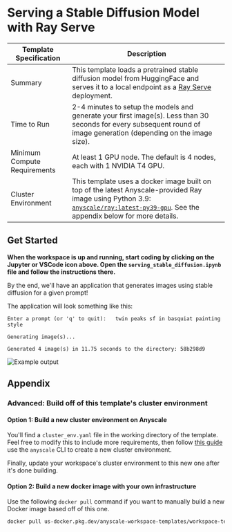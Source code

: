 # Serving a Stable Diffusion Model with Ray Serve

| Template Specification | Description |
| ---------------------- | ----------- |
| Summary | This template loads a pretrained stable diffusion model from HuggingFace and serves it to a local endpoint as a [Ray Serve](https://docs.ray.io/en/latest/serve/index.html) deployment. |
| Time to Run | 2-4 minutes to setup the models and generate your first image(s). Less than 30 seconds for every subsequent round of image generation (depending on the image size). |
| Minimum Compute Requirements | At least 1 GPU node. The default is 4 nodes, each with 1 NVIDIA T4 GPU. |
| Cluster Environment | This template uses a docker image built on top of the latest Anyscale-provided Ray image using Python 3.9: [`anyscale/ray:latest-py39-gpu`](https://docs.anyscale.com/reference/base-images/ray-240/py39). See the appendix below for more details. |

## Get Started

**When the workspace is up and running, start coding by clicking on the Jupyter or VSCode icon above. Open the `serving_stable_diffusion.ipynb` file and follow the instructions there.**

By the end, we'll have an application that generates images using stable diffusion for a given prompt!

The application will look something like this:

```text
Enter a prompt (or 'q' to quit):   twin peaks sf in basquiat painting style

Generating image(s)...

Generated 4 image(s) in 11.75 seconds to the directory: 58b298d9
```

![Example output](https://github-production-user-asset-6210df.s3.amazonaws.com/3887863/239090189-dc1f1b7b-2fa0-4886-ae12-ca5d35b8ebc9.png)

## Appendix

### Advanced: Build off of this template's cluster environment

#### Option 1: Build a new cluster environment on Anyscale

You'll find a `cluster_env.yaml` file in the working directory of the template. Feel free to modify this to include more requirements, then follow [this guide](https://docs.anyscale.com/configure/dependency-management/cluster-environments#creating-a-cluster-environment) use the `anyscale` CLI to create a new cluster environment.

Finally, update your workspace's cluster environment to this new one after it's done building.

#### Option 2: Build a new docker image with your own infrastructure

Use the following `docker pull` command if you want to manually build a new Docker image based off of this one.

```bash
docker pull us-docker.pkg.dev/anyscale-workspace-templates/workspace-templates/serve-stable-diffusion-model-ray-serve:2.4.0
```
